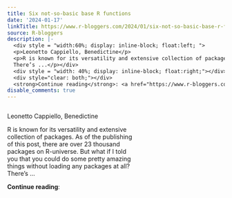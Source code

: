 ```yaml
---
title: Six not-so-basic base R functions
date: '2024-01-17'
linkTitle: https://www.r-bloggers.com/2024/01/six-not-so-basic-base-r-functions/
source: R-bloggers
description: |-
  <div style = "width:60%; display: inline-block; float:left; ">
  <p>Leonetto Cappiello, Benedictine</p>
  <p>R is known for its versatility and extensive collection of packages. As of the publishing of this post, there are over 23 thousand packages on R-universe. But what if I told you that you could do some pretty amazing things without loading any packages at all?<br />
  There’s ...</p></div>
  <div style = "width: 40%; display: inline-block; float:right;"></div>
  <div style="clear: both;"></div>
  <strong>Continue reading</strong>: <a href="https://www.r-bloggers.com/2024/01/six-not-so-basic-base-r-functi ...
disable_comments: true
---
```

<div style = "width:60%; display: inline-block; float:left; ">
<p>Leonetto Cappiello, Benedictine</p>
<p>R is known for its versatility and extensive collection of packages. As of the publishing of this post, there are over 23 thousand packages on R-universe. But what if I told you that you could do some pretty amazing things without loading any packages at all?<br />
There’s ...</p></div>
<div style = "width: 40%; display: inline-block; float:right;"></div>
<div style="clear: both;"></div>
<strong>Continue reading</strong>: <a href="https://www.r-bloggers.com/2024/01/six-not-so-basic-base-r-functi ...